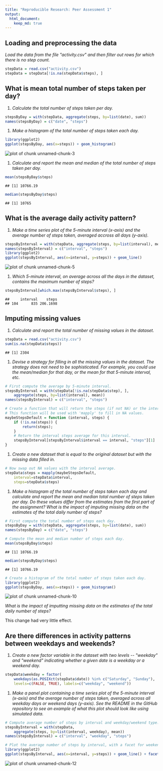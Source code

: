 ```yaml
---
title: "Reproducible Research: Peer Assessment 1"
output: 
  html_document:
    keep_md: true
---
```



## Loading and preprocessing the data

*Load the data from the file "activity.csv" and then filter out rows for which
there is no step count.*


```r
stepData = read.csv("activity.csv")
stepData = stepData[!is.na(stepData$steps), ]
```

## What is mean total number of steps taken per day?

1. *Calculate the total number of steps taken per day.*

```r
stepsByDay = with(stepData, aggregate(steps, by=list(date), sum))
names(stepsByDay) = c("date", "steps")
```
1. *Make a histogram of the total number of steps taken each day.*

```r
library(ggplot2)
ggplot(stepsByDay, aes(x=steps)) + geom_histogram()
```

![plot of chunk unnamed-chunk-3](figure/unnamed-chunk-3-1.png) 
1. *Calculate and report the mean and median of the total number of steps taken
   per day.*

```r
mean(stepsByDay$steps)
```

```
## [1] 10766.19
```

```r
median(stepsByDay$steps)
```

```
## [1] 10765
```

## What is the average daily activity pattern?

1. *Make a time series plot of the 5-minute interval (x-axis) and the average
   number of steps taken, averaged accross all days (y-axis).*

```r
stepsByInterval = with(stepData, aggregate(steps, by=list(interval), mean))
names(stepsByInterval) = c("interval", "steps")
library(ggplot2)
ggplot(stepsByInterval, aes(x=interval, y=steps)) + geom_line()
```

![plot of chunk unnamed-chunk-5](figure/unnamed-chunk-5-1.png) 
1. *Which 5-minute interval, on average across all the days in the dataset,
   contains the maximum number of steps?*

```r
stepsByInterval[which.max(stepsByInterval$steps), ]
```

```
##     interval    steps
## 104      835 206.1698
```

## Imputing missing values

1. *Calculate and report the total number of missing values in the dataset.*

```r
stepData = read.csv("activity.csv")
sum(is.na(stepData$steps))
```

```
## [1] 2304
```
1. *Devise a strategy for filling in all the missing values in the dataset.
   The strategy does not need to be sophisticated.  For example, you could use
   the mean/median for that day, or the mean for that 5-minute interval, etc.*

```r
# First compute the average by 5-minute interval.
stepsByInterval = with(stepData[!is.na(stepData$step), ],
    aggregate(steps, by=list(interval), mean))
names(stepsByInterval) = c("interval", "steps")

# Create a function that will return the steps (if not NA) or the interval average.
# This function will be used with 'mapply' to fill in NA values.
maybeStepsDefault = function (interval, steps) {
    if (!is.na(steps)) {
        return(steps);
    }
    # Return the interval steps average for this interval.
    stepsByInterval[stepsByInterval$interval == interval, "steps"][1]
}
```
1. *Create a new dataset that is equal to the original dataset but with the
   missing data filled in.*

```r
# Now swap out NA values with the interval average.
stepData$steps = mapply(maybeStepsDefault,
    interval=stepData$interval,
    steps=stepData$steps)
```
1. *Make a histogram of the total number of steps taken each day and calculate
   and report the mean and median total number of steps taken per day.  Do these
   values differ from the estimates from the first part of the assignment?  What
   is the impact of imputing missing data on the estimates of the total daily
   number of steps?*

```r
# First compute the total number of steps each day.
stepsByDay = with(stepData, aggregate(steps, by=list(date), sum))
names(stepsByDay) = c("date", "steps")

# Compute the mean and median number of steps each day.
mean(stepsByDay$steps)
```

```
## [1] 10766.19
```

```r
median(stepsByDay$steps)
```

```
## [1] 10766.19
```

```r
# Create a histogram of the total number of steps taken each day.
library(ggplot2)
ggplot(stepsByDay, aes(x=steps)) + geom_histogram()
```

![plot of chunk unnamed-chunk-10](figure/unnamed-chunk-10-1.png) 

*What is the impact of imputting missing data on the estimates of the total daily
number of steps?*

This change had very little effect.

## Are there differences in activity patterns between weekdays and weekends?

1. *Create a new factor variable in the dataset with two levels -- "weekday" and
   "weekend" indicating whether a given date is a weekday or a weekend day.*

```r
stepData$weekday = factor(
    weekdays(as.POSIXct(stepData$date)) %in% c("Saturday", "Sunday"),
    levels=c(FALSE, TRUE), labels=c("weekday", "weekend"))
```
1. *Make a panel plot containing a time series plot of the 5-minute interval
   (x-axis) and the average number of steps taken, averaged across all weekday
   days or weekend days (y-axis).  See the README in the GitHub repository to
   see an example of what this plot should look like using simulated data.*

```r
# Compute average number of steps by interval and weekday/weekend type.
stepsByInterval = with(stepData,
    aggregate(steps, by=list(interval, weekday), mean))
names(stepsByInterval) = c("interval", "weekday", "steps")

# Plot the average number of steps by interval, with a facet for weekends and weekdays.
library(ggplot2)
ggplot(stepsByInterval, aes(x=interval, y=steps)) + geom_line() + facet_grid(weekday ~ .)
```

![plot of chunk unnamed-chunk-12](figure/unnamed-chunk-12-1.png) 
